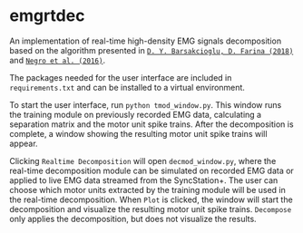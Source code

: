 # emgrtdec
An implementation of real-time high-density EMG signals decomposition based on the algorithm presented in [`D. Y. Barsakcioglu, D. Farina (2018)`](https://ieeexplore.ieee.org/document/8584659) and [`Negro et al. (2016)`](https://iopscience.iop.org/article/10.1088/1741-2560/13/2/026027/meta).

The packages needed for the user interface are included in `requirements.txt` and can be installed to a virtual environment.

To start the user interface, run `python tmod_window.py`. This window runs the training module on previously recorded EMG data, calculating a separation matrix and the motor unit spike trains. After the decomposition is complete, a window showing the resulting motor unit spike trains will appear.

Clicking `Realtime Decomposition` will open `decmod_window.py`, where the real-time decomposition module can be simulated on recorded EMG data or applied to live EMG data streamed from the SyncStation+. The user can choose which motor units extracted by the training module will be used in the real-time decomposition. When `Plot` is clicked, the window will start the decomposition and visualize the resulting motor unit spike trains. `Decompose` only applies the decomposition, but does not visualize the results.
